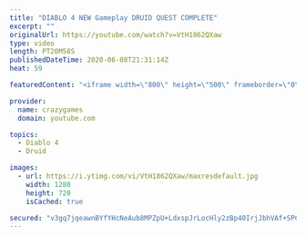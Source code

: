 ```yaml
---
title: "DIABLO 4 NEW Gameplay DRUID QUEST COMPLETE"
excerpt: ""
originalUrl: https://youtube.com/watch?v=VtH1862QXaw
type: video
length: PT20M58S
publishedDateTime: 2020-06-08T21:31:14Z
heat: 59

featuredContent: "<iframe width=\"800\" height=\"500\" frameborder=\"0\" src=\"https://www.youtube.com/embed/VtH1862QXaw\" allow=\"accelerometer; autoplay; encrypted-media; gyroscope; picture-in-picture\" allowfullscreen></iframe>"

provider:
  name: crazygames
  domain: youtube.com

topics:
  - Diablo 4
  - Druid

images:
  - url: https://i.ytimg.com/vi/VtH1862QXaw/maxresdefault.jpg
    width: 1280
    height: 720
    isCached: true

secured: "v3gq7jqeawnBYfYHcNeAub8MPZpU+LdxspJrLocHly2zBp40IrjJbhVAf+SPCvLmXWhT4CV/McYq46Fx0aZseYEoY1TuCkgMlYthwQXSfItZe5owe+haNYK+554q7356yLrk0bhXZNMcJ8tYzcUaam3dQYTbZhnwR8U+t3lA+OQKzC9KvubLHo0MMuMK6XrceBVqPzpp9zitHdE+L4LdatGjKieQm1NoHRBa1EuntBBrMu9iJyO3zesK9A6wXl7TE4BhgbxgbzqQglx6mZSCvd6DhYxM/9sxy2gcRxQDKGS//qQHX/P36Jw9nHv4wK+hO2+65QVGp2TONQSYW1OIbDmEBskBN1ctIfgl65qZNecxL9wEgdc3X29p1V3RmHY1TKMhhs6po54LrvHBSExpOD8rbrctKrUefg+3dTMV5Ug=;GNRRt3e59rR025OIs7VoJA=="
---
```


